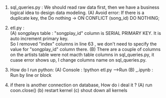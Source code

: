 
 

1. sql_queries.py :  We should read raw data first, then we have a business logical idea to design data modeling. 
    (A) Avoid error:  If there is a  duplicate key,  the Do nothing -> ON CONFLICT (song_id) DO NOTHING;
    
2. etl.py :  
    (A) songplays table :  "songplay_id" column is SERIAL PRIMARY KEY. It is auto increment primary key.  
    So I removed "index" columns in  line 63 , we don't need to specify the value for "songplay_id" column there.
    (B) There are a couple of columns on the artists table were not macth table columns in sql_queries.py, it cuase error shows up, I change columns name on sql_queries.py.
    
    
    
3. How do I run python: 
    (A) Console : !python etl.py -->Run 
    (B) _.ipynb : Run by line or block
    
4.  if there is another connection on database, How do i deal it ?
    (A) run coon.close()
    (b) restart kernel 
    (c) shout down all kernels
